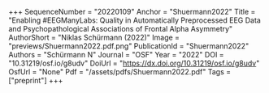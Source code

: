 +++
SequenceNumber = "20220109"
Anchor = "Shuermann2022"
Title = "Enabling #EEGManyLabs: Quality in Automatically Preprocessed EEG Data and Psychopathological Associations of Frontal Alpha Asymmetry"
AuthorShort = "Niklas Schürmann (2022)"
Image = "previews/Shuermann2022.pdf.png"
PublicationId = "Shuermann2022"
Authors = "Schürmann N"
Journal = "OSF"
Year = "2022"
DOI = "10.31219/osf.io/g8udv"
DoiUrl = "https://dx.doi.org/10.31219/osf.io/g8udv"
OsfUrl = "None"
Pdf = "/assets/pdfs/Shuermann2022.pdf"
Tags = ["preprint"]
+++